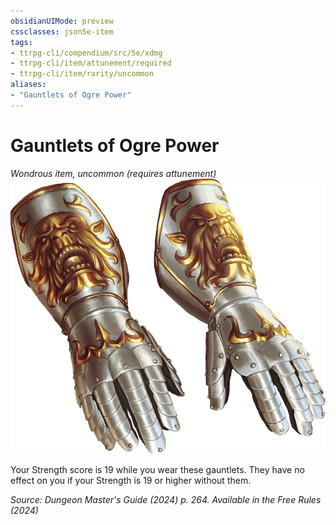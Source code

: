 ```yaml
---
obsidianUIMode: preview
cssclasses: json5e-item
tags:
- ttrpg-cli/compendium/src/5e/xdmg
- ttrpg-cli/item/attunement/required
- ttrpg-cli/item/rarity/uncommon
aliases: 
- "Gauntlets of Ogre Power"
---
```

# Gauntlets of Ogre Power
*Wondrous item, uncommon (requires attunement)*  
![](Misc%20Files/CLI/compendium/items/img/gauntlets-of-ogre-power.webp#right)


Your Strength score is 19 while you wear these gauntlets. They have no effect on you if your Strength is 19 or higher without them.

*Source: Dungeon Master's Guide (2024) p. 264. Available in the Free Rules (2024)*